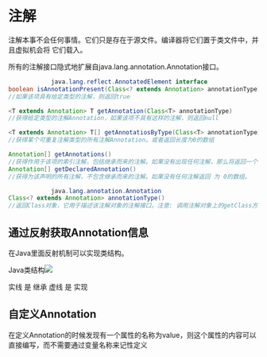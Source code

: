 # 注解

注解本事不会任何事情。它们只是存在于源文件。编译器将它们置于类文件中，并且虚拟机会将 它们载入。

所有的注解接口隐式地扩展自java.lang.annotation.Annotation接口。

~~~java
			java.lang.reflect.AnnotatedElement interface
boolean isAnnotationPresent(Class<? extends Annotation> annotationType)
//如果该项具有给定类型的注解，则返回true

<T extends Annotation> T getAnnotation(Class<T> annotationType)
//获得给定类型的注解Annotation，如果该项不具有这样的注解，则返回null

<T extends Annotation> T[] getAnnotatiosByType(Class<T> annotationType)
//获得某个可重复注解类型的所有注解Annotation。或者返回长度为0的数组

Annotation[] getAnnotations()
//获得作用于该项的索引注解，包括继承而来的注解。如果没有出现任何注解，那么将返回一个长度为 0的数组
Annotation[] getDeclaredAnnotation()
//获得为该声明的所有注解，不包含继承而来的注解。如果没有任何注解返回 为 0的数组。

~~~



~~~java
			java.lang.annotation.Annotation
Class<? extends Annotation> annotationType()
//返回Class对象，它用于描述该注解对象的注解接口。注意: 调用注解对象上的getClass方法可以返回真正的类，而不是接口

~~~

## 通过反射获取Annotation信息

在Java里面反射机制可以实现类结构。

Java类结构![](D:\task\peng2\Swing2\src\main\resources\annotation\注解的类结构.png)

实线 是 继承 虚线 是 实现 

## 自定义Annotation

在定义Annotation的时候发现有一个属性的名称为value，则这个属性的内容可以直接编写，而不需要通过变量名称来记性定义

